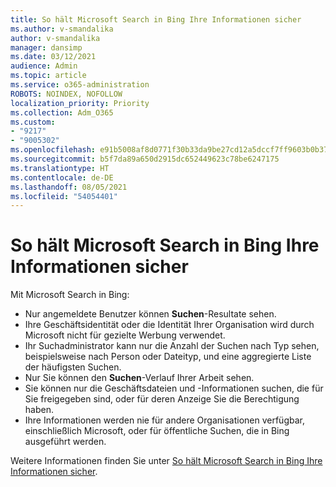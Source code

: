 ```yaml
---
title: So hält Microsoft Search in Bing Ihre Informationen sicher
ms.author: v-smandalika
author: v-smandalika
manager: dansimp
ms.date: 03/12/2021
audience: Admin
ms.topic: article
ms.service: o365-administration
ROBOTS: NOINDEX, NOFOLLOW
localization_priority: Priority
ms.collection: Adm_O365
ms.custom:
- "9217"
- "9005302"
ms.openlocfilehash: e91b5008af8d0771f30b33da9be27cd12a5dccf7ff9603b0b37439079eb1e9f5
ms.sourcegitcommit: b5f7da89a650d2915dc652449623c78be6247175
ms.translationtype: HT
ms.contentlocale: de-DE
ms.lasthandoff: 08/05/2021
ms.locfileid: "54054401"
---
```

# <a name="learn-how-microsoft-search-in-bing-helps-keep-your-information-secure"></a>So hält Microsoft Search in Bing Ihre Informationen sicher

Mit Microsoft Search in Bing:

- Nur angemeldete Benutzer können **Suchen**-Resultate sehen.
- Ihre Geschäftsidentität oder die Identität Ihrer Organisation wird durch Microsoft nicht für gezielte Werbung verwendet.
- Ihr Suchadministrator kann nur die Anzahl der Suchen nach Typ sehen, beispielsweise nach Person oder Dateityp, und eine aggregierte Liste der häufigsten Suchen.
- Nur Sie können den **Suchen**-Verlauf Ihrer Arbeit sehen.
- Sie können nur die Geschäftsdateien und -Informationen suchen, die für Sie freigegeben sind, oder für deren Anzeige Sie die Berechtigung haben.
- Ihre Informationen werden nie für andere Organisationen verfügbar, einschließlich Microsoft, oder für öffentliche Suchen, die in Bing ausgeführt werden.

Weitere Informationen finden Sie unter [So hält Microsoft Search in Bing Ihre Informationen sicher](https://support.microsoft.com/office/how-microsoft-search-in-bing-helps-keep-your-info-secure-cbce46ae-bb1f-4d0e-86f1-5984f4589113).

